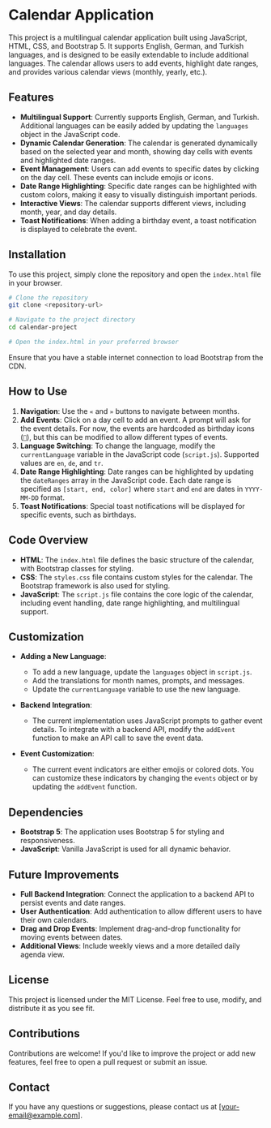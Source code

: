 # Calendar Application

This project is a multilingual calendar application built using JavaScript, HTML, CSS, and Bootstrap 5. It supports English, German, and Turkish languages, and is designed to be easily extendable to include additional languages. The calendar allows users to add events, highlight date ranges, and provides various calendar views (monthly, yearly, etc.).

## Features

- **Multilingual Support**: Currently supports English, German, and Turkish. Additional languages can be easily added by updating the `languages` object in the JavaScript code.
- **Dynamic Calendar Generation**: The calendar is generated dynamically based on the selected year and month, showing day cells with events and highlighted date ranges.
- **Event Management**: Users can add events to specific dates by clicking on the day cell. These events can include emojis or icons.
- **Date Range Highlighting**: Specific date ranges can be highlighted with custom colors, making it easy to visually distinguish important periods.
- **Interactive Views**: The calendar supports different views, including month, year, and day details.
- **Toast Notifications**: When adding a birthday event, a toast notification is displayed to celebrate the event.

## Installation

To use this project, simply clone the repository and open the `index.html` file in your browser.

```sh
# Clone the repository
git clone <repository-url>

# Navigate to the project directory
cd calendar-project

# Open the index.html in your preferred browser
```

Ensure that you have a stable internet connection to load Bootstrap from the CDN.

## How to Use

1. **Navigation**: Use the `«` and `»` buttons to navigate between months.
2. **Add Events**: Click on a day cell to add an event. A prompt will ask for the event details. For now, the events are hardcoded as birthday icons (`🎂`), but this can be modified to allow different types of events.
3. **Language Switching**: To change the language, modify the `currentLanguage` variable in the JavaScript code (`script.js`). Supported values are `en`, `de`, and `tr`.
4. **Date Range Highlighting**: Date ranges can be highlighted by updating the `dateRanges` array in the JavaScript code. Each date range is specified as `[start, end, color]` where `start` and `end` are dates in `YYYY-MM-DD` format.
5. **Toast Notifications**: Special toast notifications will be displayed for specific events, such as birthdays.

## Code Overview

- **HTML**: The `index.html` file defines the basic structure of the calendar, with Bootstrap classes for styling.
- **CSS**: The `styles.css` file contains custom styles for the calendar. The Bootstrap framework is also used for styling.
- **JavaScript**: The `script.js` file contains the core logic of the calendar, including event handling, date range highlighting, and multilingual support.

## Customization

- **Adding a New Language**:
  - To add a new language, update the `languages` object in `script.js`.
  - Add the translations for month names, prompts, and messages.
  - Update the `currentLanguage` variable to use the new language.

- **Backend Integration**:
  - The current implementation uses JavaScript prompts to gather event details. To integrate with a backend API, modify the `addEvent` function to make an API call to save the event data.

- **Event Customization**:
  - The current event indicators are either emojis or colored dots. You can customize these indicators by changing the `events` object or by updating the `addEvent` function.

## Dependencies

- **Bootstrap 5**: The application uses Bootstrap 5 for styling and responsiveness.
- **JavaScript**: Vanilla JavaScript is used for all dynamic behavior.

## Future Improvements

- **Full Backend Integration**: Connect the application to a backend API to persist events and date ranges.
- **User Authentication**: Add authentication to allow different users to have their own calendars.
- **Drag and Drop Events**: Implement drag-and-drop functionality for moving events between dates.
- **Additional Views**: Include weekly views and a more detailed daily agenda view.

## License

This project is licensed under the MIT License. Feel free to use, modify, and distribute it as you see fit.

## Contributions

Contributions are welcome! If you'd like to improve the project or add new features, feel free to open a pull request or submit an issue.

## Contact

If you have any questions or suggestions, please contact us at [your-email@example.com].

